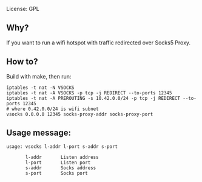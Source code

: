 License: GPL

Why?
----
If you want to run a wifi hotspot with traffic redirected over Socks5 Proxy.

How to?
-------
Build with make, then run:
```
iptables -t nat -N VSOCKS
iptables -t nat -A VSOCKS -p tcp -j REDIRECT --to-ports 12345
iptables -t nat -A PREROUTING -s 10.42.0.0/24 -p tcp -j REDIRECT --to-ports 12345
# where 0.42.0.0/24 is wifi subnet
vsocks 0.0.0.0 12345 socks-proxy-addr socks-proxy-port
```

Usage message:
--------------
```
usage: vsocks l-addr l-port s-addr s-port

       l-addr       Listen address
       l-port       Listen port
       s-addr       Socks address
       s-port       Socks port

```

